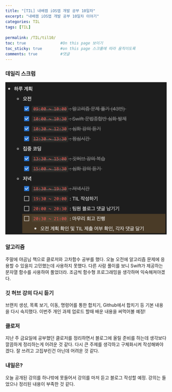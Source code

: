 ```yaml
---
title: "[TIL] 내배캠 iOS앱 개발 공부 10일차"
excerpt: "내배캠 iOS앱 개발 공부 10일차 이야기"
categories: TIL
tags: [TIL]

permalink: /TIL/til10/   
toc: true               #On this page 보이기 
toc_sticky: true        #on this page 스크롤에 따라 움직이도록 
comments: true          #댓글
---
```

### 데일리 스크럼  
![](/assets/images/categories/til/2024-03-11-til10.png)

### 알고리즘 
주말에 야곰님 책으로 클로저와 고차함수 공부를 했다. 오늘 오전에 알고리즘 문제에 응용할 수 있을지 고민했는데 사용하지 못했다. 다른 사람 풀이를 보니 Swift가 제공하는 문자열 함수를 사용하여 풀었더라. 조금씩 함수형 프로그래밍을 생각하며 익숙해져야겠다. 

### 깃 허브 강의 다시 듣기 
브랜치 생성, 목록 보기, 이동, 명령어를 통한 합치기, Github에서 합치기 등 기본 내용을 다시 숙지했다. 이번주 개인 과제 업로드 할때 배운 내용을 써먹어볼 예정! 

### 클로저 
지난 주 금요일에 공부했던 클로저를 정리하면서 블로그에 올릴 준비를 하는데 생각보다 깔끔하게 정리하는게 어려운 것 같다. 다시 큰 주제를 생각하고 구체화시켜 작성해봐야겠다. 잘 쓰려고 고집부린건 아닌데 어려운 것 같다. 

### 내일은? 
오늘 공개된 강의를 하나밖에 못들어서 강의를 마저 듣고 블로그 작성할 예정. 강의는 들었으나 정리된 내용이 부족한 것 같다.   

